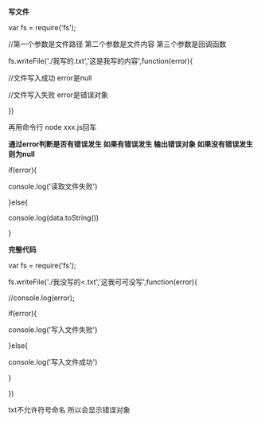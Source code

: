 **写文件**

var fs = require('fs');

//第一个参数是文件路径 第二个参数是文件内容 第三个参数是回调函数

fs.writeFile('./我写的.txt','这是我写的内容',function(error){

//文件写入成功 error是null 

//文件写入失败 error是错误对象



})

再用命令行 node xxx.js回车



**通过error判断是否有错误发生 如果有错误发生 输出错误对象 如果没有错误发生则为null**

if(error){

console.log('读取文件失败')

}else{

console.log(data.toString())

}



**完整代码**

var fs = require('fs');

fs.writeFile('./我没写的<.txt','这我可可没写',function(error){

//console.log(error);

if(error){

console.log('写入文件失败')

}else{

console.log('写入文件成功')

}

})

txt不允许符号命名 所以会显示错误对象